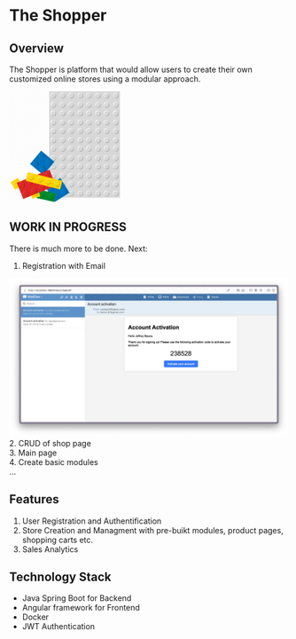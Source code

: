 # The Shopper

## Overview

The Shopper is platform that would allow users to create their own customized online stores using a modular approach.

<img src="gitrepo/2-Modular-Web-Design-Gif.gif" width="200">

## WORK IN PROGRESS
There is much more to be done. 
Next:
1. Registration with Email
<img src="gitrepo/email-confirm.png" width="600">
2. CRUD of shop page
<br/>
3. Main page
<br/>
4. Create basic modules
<br/>
...

## Features

1. User Registration and Authentification
2. Store Creation and Managment with pre-buikt modules, product pages, shopping carts etc.
3. Sales Analytics

## Technology Stack

- Java Spring Boot for Backend
- Angular framework for Frontend
- Docker
- JWT Authentication
